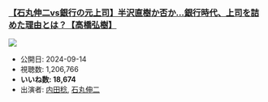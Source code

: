 ### [【石丸伸二vs銀行の元上司】半沢直樹か否か…銀行時代、上司を詰めた理由とは？【高橋弘樹】](https://www.youtube.com/watch?v=9Ost8DSs1uU)
[![](https://img.youtube.com/vi/9Ost8DSs1uU/sddefault.jpg)](https://www.youtube.com/watch?v=9Ost8DSs1uU)
-   公開日: 2024-09-14
-   視聴数: 1,206,766
-   **いいね数: 18,674**
-   出演者: [内田稔](/rehacq_fan/people/内田稔 "wikilink"), [石丸伸二](/rehacq_fan/people/石丸伸二 "wikilink")

